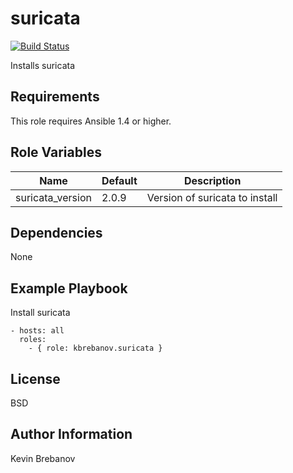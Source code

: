 suricata
========

[![Build Status](https://travis-ci.org/kbrebanov/ansible-suricata.svg?branch=master)](https://travis-ci.org/kbrebanov/ansible-suricata)

Installs suricata

Requirements
------------

This role requires Ansible 1.4 or higher.

Role Variables
--------------

| Name             | Default | Description                    |
|------------------|---------|--------------------------------|
| suricata_version | 2.0.9   | Version of suricata to install |

Dependencies
------------

None

Example Playbook
----------------

Install suricata
```
- hosts: all
  roles:
    - { role: kbrebanov.suricata }
```

License
-------

BSD

Author Information
------------------

Kevin Brebanov
